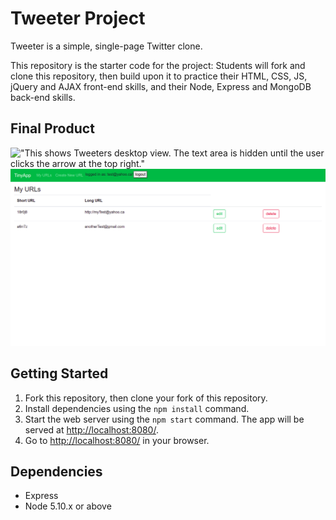 # Tweeter Project

Tweeter is a simple, single-page Twitter clone.

This repository is the starter code for the project: Students will fork and clone this repository, then build upon it to practice their HTML, CSS, JS, jQuery and AJAX front-end skills, and their Node, Express and MongoDB back-end skills.

## Final Product

!["This shows Tweeters desktop view. The text area is hidden until the user clicks the arrow at the top right."](https://github.com/J-pilon/tweeter/commit/430e35f7085e77263b12acfb9e2eb38ff20edea5#diff-0d71593acb40dda63d6d4751a4c5e0ed04776655ebd777562544e9678e9ecb83)
!["The My Urls page shows the users personal url with the companion Tinyapp url. The user is able to edit and delete their urls. It also shows the user they are logged in with thier email and gives them the ability to logout."](https://raw.githubusercontent.com/J-pilon/tinyapp/527732c9be198f3fb24cd4076fbf8446d192c917/docs/Tinyapp_users_urls.png)


## Getting Started

1. Fork this repository, then clone your fork of this repository.
2. Install dependencies using the `npm install` command.
3. Start the web server using the `npm start` command. The app will be served at <http://localhost:8080/>.
4. Go to <http://localhost:8080/> in your browser.

## Dependencies

- Express
- Node 5.10.x or above
